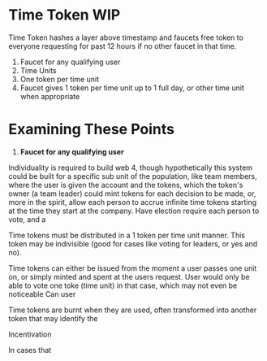 # Time Token WIP
Time Token hashes a layer above timestamp and faucets free token to everyone requesting for past 12 hours if no other faucet in that time. 

 1. Faucet for any qualifying user
 2. Time Units
3. One token per time unit
 4. Faucet gives 1 token per time unit up to 1 full day, or other time unit when appropriate

# Examining These Points

 1. **Faucet for any qualifying user**

Individuality is required to build web 4, though hypothetically this system could be built for a specific sub unit of the population, like team members, where the user is given the account and the tokens, which the token's owner (a team leader) could mint tokens for each decision to be made, or, more in the spirit, allow each person to accrue infinite time tokens starting at the time they start at the company. Have election require each person to vote, and a



Time tokens must be distributed in a 1 token per time unit manner. This token may be indivisible (good for cases like voting for leaders, or yes and no). 



Time tokens can either be issued from the moment a user passes one unit on, or simply minted and spent at the users request. User would only be able to vote one toke (time unit) in that case, which may not even be noticeable 
Can user 


Time tokens are burnt when they are used, often transformed into another token that may identify the 




Incentivation

In cases that 
<!--stackedit_data:
eyJoaXN0b3J5IjpbMjExMDc5NTM1OSwtMTY5OTk5ODIzNCwtMj
U0OTg0ODUyLC0zNDg4MDczNDAsMzg5NTExNDY5LC05MTY3OTY4
NDgsLTgxODE2ODg0NSwxMTQxNjgxMjk1XX0=
-->